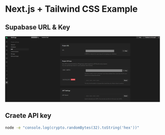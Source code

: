 # Next.js + Tailwind CSS Example

##

## Supabase URL & Key

![Podstawowy widok narzędzia debugowego](docs/supabase_url_key.jpg)

## Craete API key

```bash
node -e "console.log(crypto.randomBytes(32).toString('hex'))"
```
